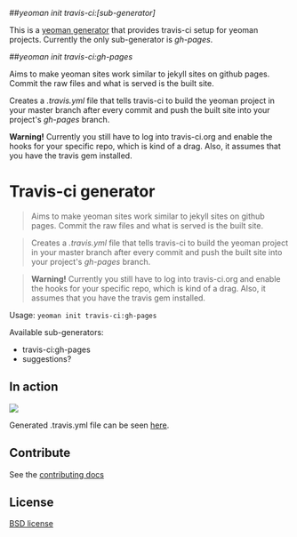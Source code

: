 ##*yeoman init travis-ci:[sub-generator]*

This is a [yeoman generator](https://github.com/yeoman/generators) that provides travis-ci setup for yeoman projects. Currently the only sub-generator is *gh-pages*.

##*yeoman init travis-ci:gh-pages*

Aims to make yeoman sites work similar to jekyll sites on github pages. Commit the raw files and what is served is the built site.

Creates a *.travis.yml* file that tells travis-ci to build the yeoman project in your master branch after every commit and push the built site into your project's *gh-pages* branch. 

__Warning!__ Currently you still have to log into travis-ci.org and enable the hooks for your specific repo, which is kind of a drag. Also, it assumes that you have the travis gem installed.


# Travis-ci generator

> Aims to make yeoman sites work similar to jekyll sites on github pages. Commit the raw files and what is served is the built site.

> Creates a *.travis.yml* file that tells travis-ci to build the yeoman project in your master branch after every commit and push the built site into your project's *gh-pages* branch. 

> __Warning!__ Currently you still have to log into travis-ci.org and enable the hooks for your specific repo, which is kind of a drag. Also, it assumes that you have the travis gem installed.


Usage: `yeoman init travis-ci:gh-pages`

Available sub-generators:

- travis-ci:gh-pages
- suggestions?

## In action

![](http://s8.postimage.org/90spzjn9h/Screen_Shot_2013_01_19_at_12_55_32_AM.png)


Generated .travis.yml file can be seen [here](https://github.com/pwmckenna/mduel/blob/master/.travis.yml).

## Contribute

See the [contributing docs](https://github.com/yeoman/yeoman/blob/master/contributing.md)


## License

[BSD license](http://opensource.org/licenses/bsd-license.php)
